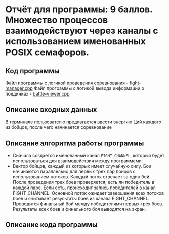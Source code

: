 # Отчёт для программы: 9 баллов. Множество процессов взаимодействуют через каналы с использованием именованных POSIX семафоров.

## Код программы

Файл программы с логикой проведения соревнования - [fight-manager.cpp](fight-manager.cpp)
Файл программы с логикой вывода информации о поединках - [battle-viewer.cpp](battle-viewer.cpp)

## Описание входных данных

В терминале пользователю предлагается ввести энергию Ций каждого из бойцов, после чего начинается соревнование

## Описание алгоритма работы программы

- Сначала создается именованный канал `FIGHT_CHANNEL`, который будет использоваться для взаимодействия между программами.
- Вектор бойцов, каждый из которых имеет случайную силу.
Бои начинаются параллельно для первых трех пар бойцов с использованием потоков. Каждый поток отвечает за один бой.
После проведения трех боев проверяется, есть ли победитель в каждой паре. Если есть, происходит запись победителей в канал FIGHT_CHANNEL.
Основной поток ожидает завершения всех потоков боев и считывает результаты боев из канала FIGHT_CHANNEL.
Проводится финальный бой между победителями первых трех боев.
Результаты всех боев и финального боя выводятся на экран.
  
## Описание кода программы

